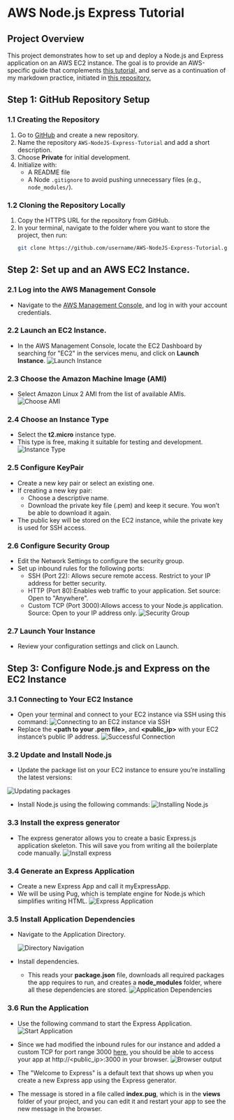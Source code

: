 # AWS Node.js Express Tutorial

## Project Overview
This project demonstrates how to set up and deploy a Node.js and Express application on an AWS EC2 instance. The goal is to provide an AWS-specific guide that complements [this tutorial,](https://code.visualstudio.com/docs/remote/ssh-tutorial) and serve as a continuation of my markdown practice, initiated in [this repository.](https://github.com/Roy-Kibe/skills-communicate-using-markdown) 
## Step 1: GitHub Repository Setup

### 1.1 Creating the Repository
1. Go to [GitHub](https://github.com/) and create a new repository.
2. Name the repository `AWS-NodeJS-Express-Tutorial` and add a short description.
3. Choose **Private** for initial development.
4. Initialize with:
   - A README file
   - A Node `.gitignore` to avoid pushing unnecessary files (e.g., `node_modules/`).

### 1.2 Cloning the Repository Locally
1. Copy the HTTPS URL for the repository from GitHub.
2. In your terminal, navigate to the folder where you want to store the project, then run:
   ```bash
   git clone https://github.com/username/AWS-NodeJS-Express-Tutorial.git

## Step 2: Set up and an AWS EC2 Instance.
### 2.1 Log into the AWS Management Console
- Navigate to the [AWS Management Console,](https://aws.amazon.com/console/) and log in with your account credentials.
### 2.2 Launch an EC2 Instance.
- In the AWS Management Console, locate the EC2 Dashboard by searching for "EC2" in the services menu, and click on **Launch Instance**.
![Launch Instance](/Pictures/Screenshot%20from%202024-10-29%2016-54-51.png)
### 2.3 Choose the Amazon Machine Image (AMI)
- Select Amazon Linux 2 AMI from the list of available AMIs.
![Choose AMI](/Pictures/Screenshot%20from%202024-10-29%2017-02-55.png)
### 2.4 Choose an Instance Type
- Select the **t2.micro** instance type.
- This type is free, making it suitable for testing and development.
![Instance Type](/Pictures/Screenshot%20from%202024-10-29%2017-19-51.png)
### 2.5 Configure KeyPair
- Create a new key pair or select an existing one.
- If creating a new key pair:
  - Choose a descriptive name.
  - Download the private key file (.pem) and keep it secure. You won’t be able to download it again.
- The public key will be stored on the EC2 instance, while the private key is used for SSH access.
### 2.6 Configure Security Group
- Edit the Network Settings to configure the security group.
- Set up inbound rules for the following ports:
  - SSH (Port 22): Allows secure remote access. Restrict to your IP address for better security.
  - HTTP (Port 80):Enables web traffic to your application.
Set source: Open to "Anywhere".
  - Custom TCP (Port 3000):Allows access to your Node.js application. Source: Open to your IP address only.
![Security Group](/Pictures/Screenshot%20from%202024-10-29%2017-52-05.png)
### 2.7 Launch Your Instance
- Review your configuration settings and click on Launch.

## Step 3: Configure Node.js and Express on the EC2 Instance
### 3.1 Connecting to Your EC2 Instance
- Open your terminal and connect to your EC2 instance via SSH using this command:
![Connecting to an EC2 instance via SSH](/Pictures/Screenshot%20from%202024-11-01%2009-01-09.png)
- Replace the **<path to your .pem file>**, and **<public_ip>** with your EC2 instance’s public IP address.
![Successful Connection](/Pictures/Screenshot%20from%202024-11-01%2009-10-49.png)

### 3.2 Update and Install Node.js
- Update the package list on your EC2 instance to ensure you’re installing the latest versions:

![Updating packages](/Pictures/Screenshot%20from%202024-11-01%2010-08-55.png)
- Install Node.js using the following commands:
![Installing Node.js](/Pictures/Screenshot%20from%202024-11-01%2011-22-16.png)

### 3.3 Install the express generator
- The express generator allows you to create a basic Express.js application skeleton. This will save you from writing all the boilerplate code manually.
![Install express](/Pictures/Screenshot%20from%202024-11-01%2011-31-53.png)
### 3.4 Generate an Express Application 
- Create a new Express App and call it myExpressApp.
- We will be using Pug, which is template engine for Node.js which simplifies writing HTML.
![Express Application](/Pictures/Screenshot%20from%202024-11-01%2011-43-57.png)

### 3.5 Install Application Dependencies
- Navigate to the Application Directory.

  ![Directory Navigation](/Pictures/Screenshot%20from%202024-11-01%2012-49-24.png)

- Install dependencies.
  - This reads your **package.json** file, downloads all required packages the app requires to run, and creates a **node_modules** folder, where all these dependencies are stored.
  ![Application Dependencies](/Pictures/Screenshot%20from%202024-11-01%2012-10-53.png)

### 3.6 Run the Application
  - Use the following command to start the Express Application.
  ![Start Application](/Pictures/Screenshot%20from%202024-11-01%2012-37-41.png)
  - Since we had modified the inbound rules for our instance and added a custom TCP for port range 3000 [here](#26-configure-security-group), you should be able to access your app at http://<public_ip>:3000 in your browser.
![Browser output](/Pictures/Screenshot%20from%202024-11-01%2012-39-10%20(1).png)

- The "Welcome to Express" is a default text that shows up when you create a new Express app using the Express generator.
- The message is stored in a file called **index.pug**, which is in the **views** folder of your project, and you can edit it and restart your app to see the new message in the browser.